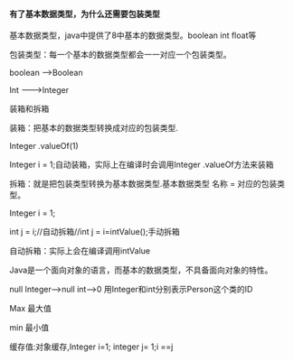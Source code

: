 #### 有了基本数据类型，为什么还需要包装类型

基本数据类型，java中提供了8中基本的数据类型。boolean int float等

包装类型：每一个基本的数据类型都会一一对应一个包装类型。

boolean —–>Boolean

Int ——–>Integer

装箱和拆箱

装箱：把基本的数据类型转换成对应的包装类型.

Integer .valueOf(1)

Integer i = 1;自动装箱，实际上在编译时会调用Integer .valueOf方法来装箱

拆箱：就是把包装类型转换为基本数据类型.基本数据类型 名称 = 对应的包装类型。

Integer i = 1;

int j = i;//自动拆箱//int j = i=intValue();手动拆箱

自动拆箱：实际上会在编译调用intValue

Java是一个面向对象的语言，而基本的数据类型，不具备面向对象的特性。

null Integer—>null int—->0 用Integer和int分别表示Person这个类的ID

Max 最大值

min 最小值

缓存值:对象缓存,Integer i=1; integer j= 1;i ==j